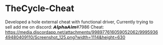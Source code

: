 # TheCycle-Cheat

Developed a hole external cheat with functional driver, Currently trying to sell add me on discord: 𝘼𝙡𝙥𝙝𝙖𝘼𝙞𝙢#7986
Cheat: https://media.discordapp.net/attachments/998977616059052062/999593649480409110/Screenshot_125.png?width=1114&height=630
